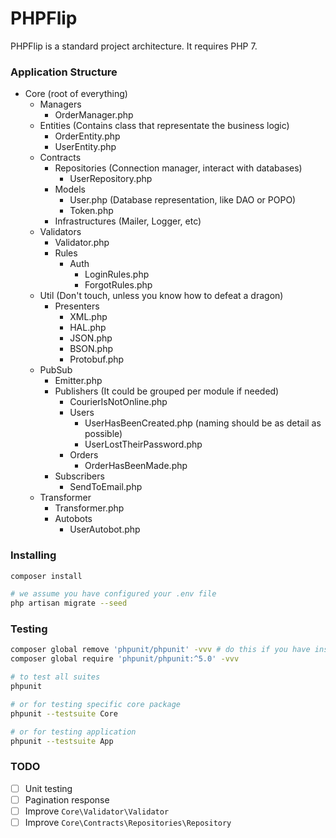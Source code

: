 # PHPFlip

PHPFlip is a standard project architecture. It requires PHP 7.

### Application Structure

- Core (root of everything)
    - Managers
        - OrderManager.php
    - Entities (Contains class that representate the business logic)
        - OrderEntity.php
        - UserEntity.php
    - Contracts
        - Repositories (Connection manager, interact with databases)
            - UserRepository.php
        - Models
            - User.php (Database representation, like DAO or POPO)
            - Token.php
        - Infrastructures (Mailer, Logger, etc)
    - Validators
        - Validator.php
        - Rules
            - Auth
                - LoginRules.php
                - ForgotRules.php
    - Util (Don't touch, unless you know how to defeat a dragon)
        - Presenters
            - XML.php
            - HAL.php
            - JSON.php
            - BSON.php
            - Protobuf.php
    - PubSub
        - Emitter.php
        - Publishers (It could be grouped per module if needed)
            - CourierIsNotOnline.php
            - Users
                - UserHasBeenCreated.php (naming should be as detail as possible)
                - UserLostTheirPassword.php
            - Orders
                - OrderHasBeenMade.php
        - Subscribers
            - SendToEmail.php
    - Transformer
        - Transformer.php
        - Autobots
            - UserAutobot.php

### Installing

```sh
composer install

# we assume you have configured your .env file
php artisan migrate --seed
```

### Testing

```sh
composer global remove 'phpunit/phpunit' -vvv # do this if you have installed phpunit which not in version 5.0.*
composer global require 'phpunit/phpunit:^5.0' -vvv

# to test all suites
phpunit

# or for testing specific core package
phpunit --testsuite Core

# or for testing application
phpunit --testsuite App
```

### TODO

- [ ] Unit testing
- [ ] Pagination response
- [ ] Improve `Core\Validator\Validator`
- [ ] Improve `Core\Contracts\Repositories\Repository`